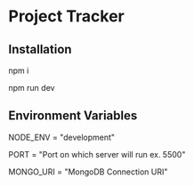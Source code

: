 # Project Tracker

## Installation
npm i
 
npm run dev


## Environment Variables


NODE_ENV = "development"

PORT = "Port on which server will run ex. 5500"

MONGO_URI = "MongoDB Connection URI"
